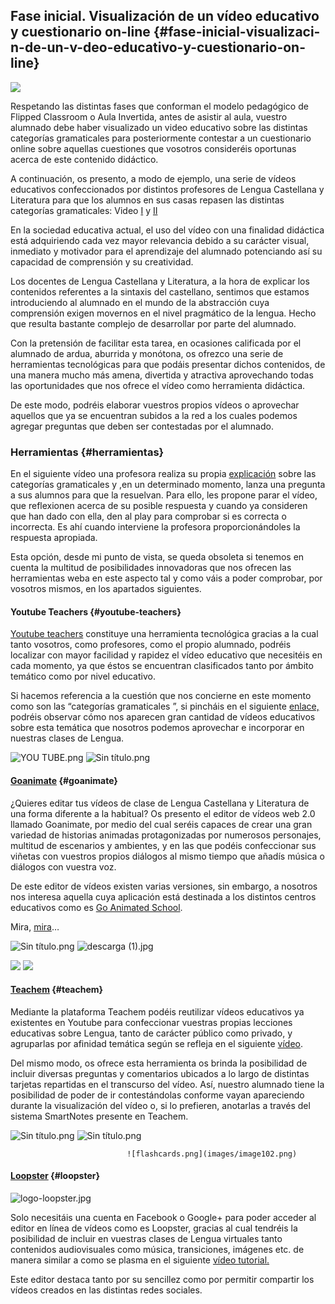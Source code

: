 ## Fase inicial. Visualización de un vídeo educativo y cuestionario on-line {#fase-inicial-visualizaci-n-de-un-v-deo-educativo-y-cuestionario-on-line}

![](images/image152.png)

Respetando las distintas fases que conforman el modelo pedagógico de Flipped Classroom o Aula Invertida, antes de asistir al aula, vuestro alumnado debe haber visualizado un video educativo sobre las distintas categorías gramaticales para posteriormente contestar a un cuestionario online sobre aquellas cuestiones que vosotros consideréis oportunas acerca de este contenido didáctico.

A continuación, os presento, a modo de ejemplo, una serie de vídeos educativos confeccionados por distintos profesores de Lengua Castellana y Literatura para que los alumnos en sus casas  repasen las distintas categorías gramaticales:  Video [I](https://www.google.com/url?q=https://www.youtube.com/watch?v%3DSg0BJGpMwbU&sa=D&ust=1509617244708000&usg=AFQjCNFeVXt7ichfx4UoZ1Ui8JqJ_Pq9DQ) y [II](https://www.google.com/url?q=https://www.youtube.com/watch?v%3DA501o2l9zGk&sa=D&ust=1509617244708000&usg=AFQjCNEjMy32w-iJMUAmFm4uAKNeSiz1AA)

En la sociedad educativa actual, el uso del vídeo con una finalidad didáctica está adquiriendo cada vez mayor relevancia debido a su carácter visual, inmediato y motivador para el aprendizaje del alumnado potenciando así su capacidad de comprensión y su creatividad.

Los docentes de Lengua Castellana y Literatura, a la hora de explicar los contenidos referentes a la sintaxis del castellano, sentimos que estamos introduciendo al alumnado en el mundo de la abstracción cuya comprensión exigen movernos en el nivel pragmático de la lengua. Hecho que resulta bastante complejo de desarrollar por parte del alumnado.

Con la pretensión de facilitar esta tarea, en ocasiones calificada por el alumnado de ardua, aburrida y monótona, os ofrezco una serie de herramientas tecnológicas para que podáis presentar dichos contenidos, de una manera mucho más amena, divertida y atractiva aprovechando todas las oportunidades que nos ofrece el vídeo como herramienta didáctica.

De este modo, podréis elaborar vuestros propios vídeos o aprovechar aquellos que ya se encuentran subidos a la red a los cuales podemos agregar preguntas que deben ser contestadas por el alumnado.

### Herramientas {#herramientas}

En el siguiente vídeo una profesora realiza su propia [explicación](https://www.google.com/url?q=https://www.youtube.com/watch?v%3DAkt3bJZc1YA&sa=D&ust=1509617244710000&usg=AFQjCNFsVombMMlaoMdkOA3QxMeh0HD7mw) sobre las categorías gramaticales y ,en un determinado momento, lanza una pregunta a sus alumnos para que la resuelvan. Para ello, les propone parar el vídeo, que reflexionen acerca de su posible respuesta y cuando ya consideren que han dado con ella, den al play para comprobar si es correcta o incorrecta. Es ahí cuando interviene la profesora  proporcionándoles la respuesta apropiada.

Esta opción, desde mi punto de vista,  se queda obsoleta si tenemos en cuenta la multitud de posibilidades innovadoras que nos ofrecen las herramientas weba en este aspecto tal y como váis a poder comprobar, por vosotros mismos, en los apartados siguientes.

#### Youtube Teachers {#youtube-teachers}

[Youtube teachers](https://www.google.com/url?q=https://www.youtube.com/user/teachers&sa=D&ust=1509617244711000&usg=AFQjCNEWpjHuJa_7Uy07joC-YHfoSviByQ) constituye una herramienta tecnológica gracias a la cual tanto vosotros,  como profesores, como el propio alumnado, podréis localizar con mayor facilidad y rapidez el vídeo educativo que necesitéis en cada momento, ya que éstos se encuentran clasificados tanto por ámbito temático como por nivel educativo.

Si  hacemos referencia a la cuestión que nos concierne en este momento como son las “categorías gramaticales ”, si pincháis en el  siguiente [enlace,](https://www.google.com/url?q=https://www.youtube.com/results?search_query%3Dlas%2Bcategor%25C3%25ADas%2Bgram&sa=D&ust=1509617244711000&usg=AFQjCNGx8PzNohbVehLJDAqRpRTIbbEMQQ) podréis observar cómo nos aparecen gran cantidad de vídeos educativos sobre esta temática que nosotros podemos aprovechar e incorporar en  nuestras clases de Lengua.

![YOU TUBE.png](images/image39.png)     ![Sin título.png](images/image69.png)

#### [Goanimate](https://www.google.com/url?q=https://goanimate.com&sa=D&ust=1509617244712000&usg=AFQjCNG1H0ySlTT5TC9oo4zDEpjKCMVz6Q) {#goanimate}

¿Quieres editar tus vídeos de clase de Lengua Castellana y Literatura de una forma diferente a la habitual? Os presento el editor de vídeos web 2.0 llamado Goanimate, por medio del cual seréis capaces de crear una gran variedad de historias animadas protagonizadas por numerosos personajes, multitud de escenarios y ambientes, y en las que podéis confeccionar sus viñetas con vuestros propios diálogos al mismo tiempo que añadís música o diálogos con vuestra voz.

De este editor de vídeos existen varias versiones, sin embargo, a nosotros nos interesa aquella cuya aplicación está destinada a los distintos centros educativos como es [Go Animated School](https://www.google.com/url?q=http://goanimate4schools.com/public_index&sa=D&ust=1509617244713000&usg=AFQjCNEnBQf8amUvCgmgmwvOMIXqX9luBg).

Mira, [mira](https://www.google.com/url?q=http://www.educacontic.es/blog/crea-videos-y-animaciones-con-go-animate&sa=D&ust=1509617244713000&usg=AFQjCNFZi67qPfarn3p_zfN_5x68CLgljQ)…

![Sin título.png](images/image63.png)   ![descarga (1).jpg](images/image56.jpg)       

![](images/image105.png)       ![](images/image125.png)

#### [Teachem](https://www.google.com/url?q=http://teachem.com/&sa=D&ust=1509617244715000&usg=AFQjCNHFOeiHrZUnN2EIp11qKNK8iQfhkQ) {#teachem}

Mediante la plataforma Teachem podéis reutilizar vídeos educativos ya existentes en Youtube para confeccionar vuestras propias lecciones educativas sobre Lengua, tanto de carácter público como privado, y agruparlas por afinidad temática según se refleja en el siguiente [vídeo](https://www.google.com/url?q=https://youtu.be/XM5FXggGVOQ&sa=D&ust=1509617244715000&usg=AFQjCNHsPZCACjpRfg9sgVsNfqp1VxyfEA).

Del mismo modo, os ofrece  esta herramienta os brinda la posibilidad de incluir diversas preguntas y comentarios ubicados a lo largo de distintas tarjetas repartidas en el transcurso del vídeo. Así, nuestro alumnado tiene la posibilidad de poder de ir contestándolas conforme vayan apareciendo durante la visualización del vídeo o, si lo prefieren, anotarlas a través del sistema SmartNotes presente en Teachem.

![Sin título.png](images/image51.png)       ![Sin título.png](images/image42.png)

                              ![flashcards.png](images/image102.png)

#### [Loopster](https://www.google.com/url?q=https://www.youtube.com/watch?v%3D5URh7b-WOFs%26feature%3Dyoutu.be&sa=D&ust=1509617244717000&usg=AFQjCNHKsr6VX8dU2gHzrMbttzqO4XvUvw) {#loopster}

![logo-loopster.jpg](images/image3.jpg)

Solo necesitáis una cuenta en Facebook o Google+ para poder acceder al editor en línea de vídeos como es Loopster, gracias al cual tendréis la posibilidad de incluir en vuestras clases de Lengua virtuales tanto contenidos audiovisuales como música, transiciones, imágenes etc. de manera similar a como se  plasma en el siguiente [vídeo tutorial.](https://www.google.com/url?q=https://youtu.be/ibvaYNosyvA&sa=D&ust=1509617244718000&usg=AFQjCNGcit6-Cde4fL7sHh69ArYCDEvEAw)

Este editor destaca tanto por su sencillez como por permitir compartir los vídeos  creados en las distintas redes sociales.